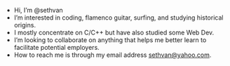 - Hi, I’m @sethvan
- I’m interested in coding, flamenco guitar, surfing, and studying historical origins.
- I mostly concentrate on C/C++ but have also studied some Web Dev. 
- I’m looking to collaborate on anything that helps me better learn to facilitate potential employers.
- How to reach me is through my email address sethvan@yahoo.com.

<!---
sethvan/sethvan is a ✨ special ✨ repository because its `README.md` (this file) appears on your GitHub profile.
You can click the Preview link to take a look at your changes.
--->
